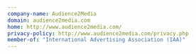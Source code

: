 ```yaml
---
company-name: Audience2Media
domain: audience2media.com
home: http://www.audience2media.com/
privacy-policy: http://www.audience2media.com/privacy.php
member-of: "International Advertising Association (IAA)"
---
```




